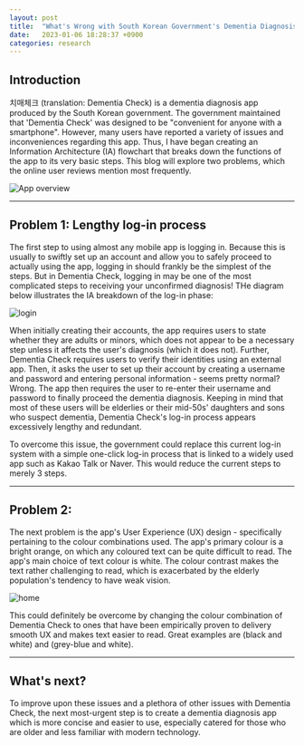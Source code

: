 ```yaml
---
layout: post
title:  "What's Wrong with South Korean Government's Dementia Diagnosis App?"
date:   2023-01-06 18:28:37 +0900
categories: research
---
```


## Introduction

치매체크 (translation: Dementia Check) is a dementia diagnosis app produced by the South Korean government. The government maintained that 'Dementia Check' was designed to be "convenient for anyone with a smartphone". However, many users have reported a variety of issues and inconveniences regarding this app. Thus, I have began creating an Information Architecture (IA) flowchart that breaks down the functions of the app to its very basic steps. This blog will explore two problems, which the online user reviews mention most frequently.  

![App overview](https://res.cloudinary.com/dnld9xo3e/image/upload/v1673054070/Group_187_1_fuygeg.jpg)

--- 
## Problem 1: Lengthy log-in process 

The first step to using almost any mobile app is logging in. Because this is usually to swiftly set up an account and allow you to safely proceed to actually using the app, logging in should frankly be the simplest of the steps. But in Dementia Check, logging in may be one of the most complicated steps to receiving your unconfirmed diagnosis! THe diagram below illustrates the IA breakdown of the log-in phase:

![login](https://res.cloudinary.com/dnld9xo3e/image/upload/v1673054413/Group_187_2_tpuahf.jpg)

When initially creating their accounts, the app requires users to state whether they are adults or minors, which does not appear to be a necessary step unless it affects the user's diagnosis (which it does not). Further, Dementia Check requires users to verify their identities using an external app. Then, it asks the user to set up their account by creating a username and password and entering personal information - seems pretty normal? Wrong. The app then requires the user to re-enter their username and password to finally proceed the dementia diagnosis. Keeping in mind that most of these users will be elderlies or their mid-50s' daughters and sons who suspect dementia, Dementia Check's log-in process appears excessively lengthy and redundant. 

To overcome this issue, the government could replace this current log-in system with a simple one-click log-in process that is linked to a widely used app such as Kakao Talk or Naver. This would reduce the current steps to merely 3 steps. 

---
## Problem 2: 

The next problem is the app's User Experience (UX) design - specifically pertaining to the colour combinations used. The app's primary colour is a bright orange, on which any coloured text can be quite difficult to read. The app's main choice of text colour is white. The colour contrast makes the text rather challenging to read, which is exacerbated by the elderly population's tendency to have weak vision. 

![home](https://res.cloudinary.com/dnld9xo3e/image/upload/v1673055254/Group_188_pod66q.jpg)

This could definitely be overcome by changing the colour combination of Dementia Check to ones that have been empirically proven to delivery smooth UX and makes text easier to read. Great examples are (black and white) and (grey-blue and white).

---
## What's next?

To improve upon these issues and a plethora of other issues with Dementia Check, the next most-urgent step is to create a dementia diagnosis app which is more concise and easier to use, especially catered for those who are older and less familiar with modern technology.
